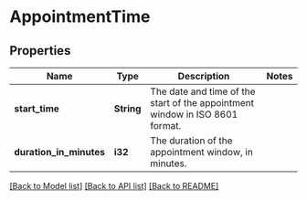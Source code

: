 # AppointmentTime

## Properties

Name | Type | Description | Notes
------------ | ------------- | ------------- | -------------
**start_time** | **String** | The date and time of the start of the appointment window in ISO 8601 format. | 
**duration_in_minutes** | **i32** | The duration of the appointment window, in minutes. | 

[[Back to Model list]](../README.md#documentation-for-models) [[Back to API list]](../README.md#documentation-for-api-endpoints) [[Back to README]](../README.md)


